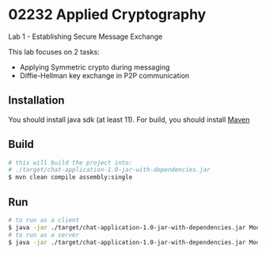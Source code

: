 # 02232 Applied Cryptography

Lab 1 - Establishing Secure Message Exchange

This lab focuses on 2 tasks:
- Applying Symmetric crypto during messaging
- Diffie-Hellman key exchange in P2P communication

## Installation

You should install java sdk (at least 11).
For build, you should install [Maven](https://maven.apache.org/guides/getting-started/maven-in-five-minutes.html)

## Build
```bash
# this will build the project into:
# ./target/chat-application-1.0-jar-with-dependencies.jar
$ mvn clean compile assembly:single
```

## Run

```bash
# to run as a client
$ java -jar ./target/chat-application-1.0-jar-with-dependencies.jar Mode=Client
# to run as a server
$ java -jar ./target/chat-application-1.0-jar-with-dependencies.jar Mode=Server
```
